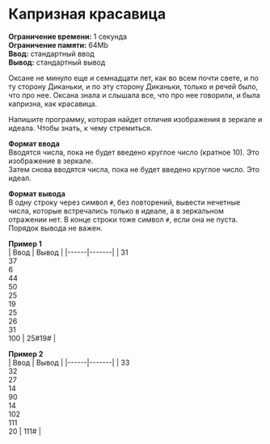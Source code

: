 # Капризная красавица

**Ограничение времени:** 1 секунда  
**Ограничение памяти:** 64Mb  
**Ввод:** стандартный ввод  
**Вывод:** стандартный вывод  


Оксане не минуло еще и семнадцати лет, как во всем почти свете, и по ту сторону Диканьки, и по эту сторону Диканьки, только и речей было, что про нее. Оксана знала и слышала все, что про нее говорили, и была капризна, как красавица.

Напишите программу, которая найдет отличия изображения в зеркале и идеала. Чтобы знать, к чему стремиться.

**Формат ввода**  
Вводятся числа, пока не будет введено круглое число (кратное 10). Это изображение в зеркале.  
Затем снова вводятся числа, пока не будет введено круглое число. Это идеал.

**Формат вывода**  
В одну строку через символ `#`, без повторений, вывести нечетные числа, которые встречались только в идеале, а в зеркальном отражении нет. В конце строки тоже символ `#`, если она не пуста. Порядок вывода не важен.

**Пример 1**  
| Ввод | Вывод |
|------|-------|
| 31<br>37<br>6<br>44<br>50<br>25<br>19<br>25<br>26<br>31<br>100 | 25#19# |

**Пример 2**  
| Ввод | Вывод |
|------|-------|
| 33<br>32<br>27<br>14<br>90<br>14<br>102<br>111<br>20 | 111# |